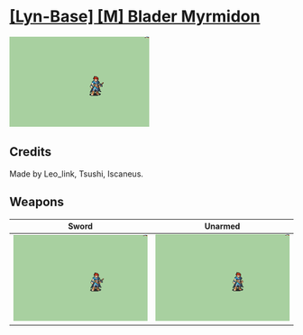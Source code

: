# [\[Lyn-Base\] \[M\] Blader Myrmidon](./)

<img src="./1.%20Sword/Sword_000.png" alt="[Lyn-Base] [M] Blader Myrmidon standing" />

## Credits

Made by Leo_link, Tsushi, Iscaneus.

## Weapons


|Sword |Unarmed |
|  :---: | :---: |
| <img alt="Sword animation" src="./1.%20Sword/Sword.gif" /> | <img alt="Unarmed animation" src="./8.%20Unarmed/Unarmed.gif" /> |
